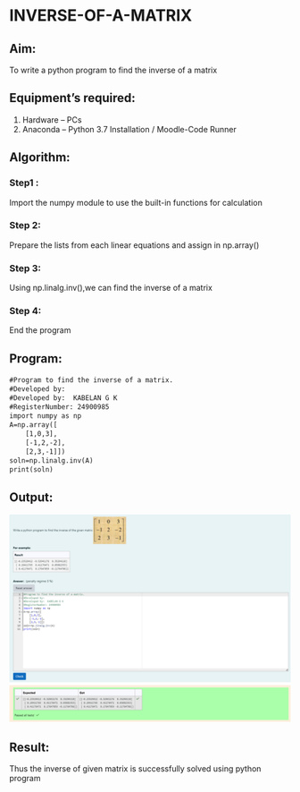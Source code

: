 # INVERSE-OF-A-MATRIX
## Aim:
To write a python program to find the inverse of a matrix
## Equipment’s required:
1. 	Hardware – PCs
2. 	Anaconda – Python 3.7 Installation / Moodle-Code Runner
## Algorithm:
### Step1 : 
Import the numpy module to use the built-in functions for calculation
### Step 2: 
Prepare the lists from each linear equations and assign in np.array()
### Step 3: 
Using np.linalg.inv(),we can find the inverse of a matrix
### Step 4: 
End the program

## Program:
    #Program to find the inverse of a matrix.
    #Developed by: 
    #Developed by:  KABELAN G K
    #RegisterNumber: 24900985
    import numpy as np
    A=np.array([
        [1,0,3],
        [-1,2,-2],
        [2,3,-1]])
    soln=np.linalg.inv(A)
    print(soln)
## Output:
![EXP3](<Screenshot 2024-10-30 114901.png>)
## Result:
Thus the inverse of given matrix is successfully solved using python program

